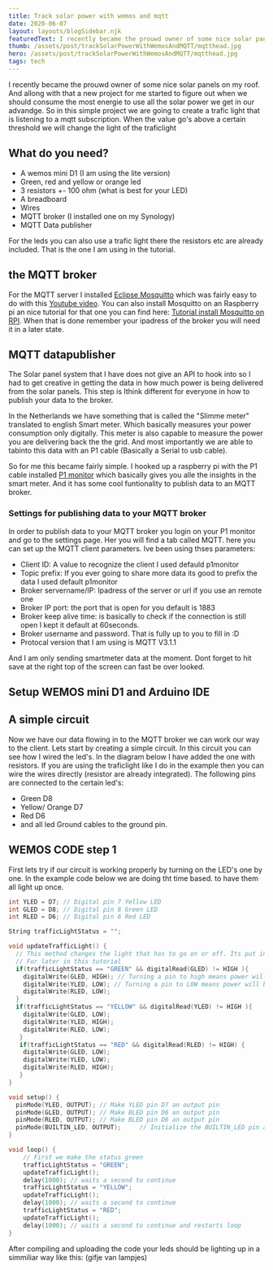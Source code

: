 ```yaml
---
title: Track solar power with wemos and mqtt
date: 2020-06-07
layout: layouts/blogSidebar.njk
featuredText: I recently became the prouwd owner of some nice solar panels on my roof. And allong with that a new project for me started to figure out when we should consume the most energie to use all the solar power we get in our advandge.
thumb: /assets/post/trackSolarPowerWithWemosAndMQTT/mqtthead.jpg
hero: /assets/post/trackSolarPowerWithWemosAndMQTT/mqtthead.jpg
tags: tech
---
```


I recently became the prouwd owner of some nice solar panels on my roof. And allong with that a new project for me started to figure out when we should consume the most energie to use all the solar power we get in our advandge. So in this simple project we are going to create a trafic light that is listening to a mqtt subscription. When the value go's above a certain threshold we will change the light of the traficlight

## What do you need?
* A wemos mini D1 (I am using the lite version)
* Green, red and yellow or orange led
* 3 resistors +- 100 ohm (what is best for your LED)
* A breadboard
* Wires
* MQTT broker (I installed one on my Synology)
* MQTT Data publisher


For the leds you can also use a trafic light there the resistors etc are already included. That is the one I am using in the tutorial.

## the MQTT broker
For the MQTT server I installed [Eclipse Mosquitto](https://mosquitto.org/ "Eclipse Mosquitto Homepage") which was fairly easy to do with this [Youtube video](https://www.youtube.com/watch?v=b3A1RJdDf-w "video how to install Mosquitto on synology"). You can also install Mosquitto on an Raspberry pi an nice tutorial for that one you can find here: [Tutorial install Mosquitto on RPI](https://randomnerdtutorials.com/how-to-install-mosquitto-broker-on-raspberry-pi/ "tutorial install Mosquitto"). When that is done remember your ipadress of the broker you will need it in a later state.

## MQTT datapublisher
The Solar panel system that I have does not give an API to hook into so I had to get creative in getting the data in how much power is being delivered from the solar panels. This step is Ithink different for everyone in how to publish your data to the broker. 

In the Netherlands we have something that is called the "Slimme meter" translated to english Smart meter. Which basically measures your power consumption only digitally. This meter is also capable to measure the power you are delivering back the the grid. And most importantly we are able to tabinto this data with an P1 cable (Basically a Serial to usb cable).

So for me this became fairly simple. I hooked up a raspberry pi with the P1 cable installed [P1 monitor](https://www.ztatz.nl/p1-monitor-download-202009/ "p1 monitor download page") which basically gives you alle the insights in the smart meter. And it has some cool funtionality to publish data to an MQTT broker. 

### Settings for publishing data to your MQTT broker

In order to publish data to your MQTT broker you login on your P1 monitor and go to the settings page. Her you will find a tab called MQTT. here you can set up the MQTT client parameters. Ive been using thses parameters:

* Client ID: A value to recognize the client I used defauld p1monitor
* Topic prefix: If you ever going to share more data its good to prefix the data I used default p1monitor
* Broker servername/IP: Ipadress of the server or url if you use an remote one
* Broker IP port: the port that is open for you default is 1883
* Broker keep alive time: is basically to check if the connection is still open I kept it default at 60seconds.
* Broker username and password. That is fully up to you to fill in :D
* Protocal version that I am using is MQTT V3.1.1

And I am only sending smartmeter data at the moment. Dont forget to hit save at the right top of the screen can fast be over looked.

## Setup WEMOS mini D1 and Arduino IDE



## A simple circuit

Now we have our data flowing in to the MQTT broker we can work our way to the client. Lets start by creating a simple circuit. In this circuit you can see how I wired the led's. In the diagram below I have added the one with resistors. If you are using the traficlight like I do in the example then you can wire the wires directly (resistor are already integrated). The following pins are connected to the certain led's:

* Green D8
* Yellow/ Orange D7
* Red D6
* and all led Ground cables to the ground pin.

## WEMOS CODE step 1
First lets try if our circuit is working properly by turning on the LED's one by one. In the example code below we are doing tht time based. to have them all light up once.

```c
int YLED = D7; // Digital pin 7 Yellow LED
int GLED = D8; // Digital pin 8 Green LED
int RLED = D6; // Digital pin 6 Red LED

String trafficLightStatus = "";

void updateTrafficLight() {
  // This method changes the light that has to go on or off. Its put in a seperate method
  // For later in this tutorial
  if(trafficLightStatus == "GREEN" && digitalRead(GLED) != HIGH ){
    digitalWrite(GLED, HIGH); // Turning a pin to high means power will go to that pin
    digitalWrite(YLED, LOW); // Turning a pin to LOW means power will be removed from that pin
    digitalWrite(RLED, LOW);
  }
  if(trafficLightStatus == "YELLOW" && digitalRead(YLED) != HIGH ){
    digitalWrite(GLED, LOW);
    digitalWrite(YLED, HIGH);
    digitalWrite(RLED, LOW);
   }
   if(trafficLightStatus == "RED" && digitalRead(RLED) != HIGH) {
    digitalWrite(GLED, LOW);
    digitalWrite(YLED, LOW);
    digitalWrite(RLED, HIGH);
   }
}

void setup() {
  pinMode(YLED, OUTPUT); // Make YLED pin D7 an output pin
  pinMode(GLED, OUTPUT); // Make BLED pin D6 an output pin
  pinMode(RLED, OUTPUT); // Make BLED pin D6 an output pin
  pinMode(BUILTIN_LED, OUTPUT);     // Initialize the BUILTIN_LED pin as an output
}

void loop() {
    // First we make the status green
    trafficLightStatus = "GREEN";
    updateTrafficLight();
    delay(1000); // waits a second to continue
    trafficLightStatus = "YELLOW";
    updateTrafficLight();
    delay(1000); // waits a second to continue
    trafficLightStatus = "RED";
    updateTrafficLight();
    delay(1000); // waits a second to continue and restarts loop
}
```

After compiling and uploading the code your leds should be lighting up in a simmiliar way like this: 
(gifje van lampjes)
